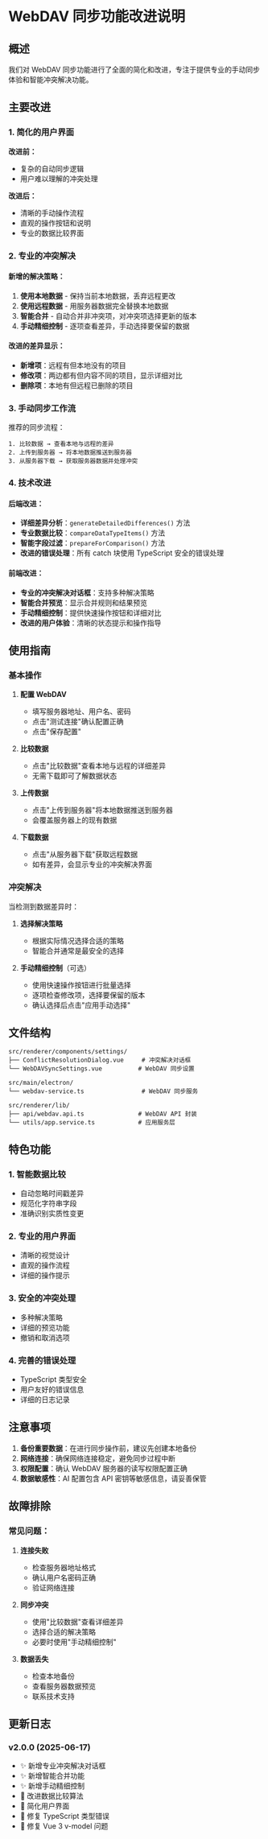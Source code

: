 # WebDAV 同步功能改进说明

## 概述

我们对 WebDAV 同步功能进行了全面的简化和改进，专注于提供专业的手动同步体验和智能冲突解决功能。

## 主要改进

### 1. 简化的用户界面

**改进前：**
- 复杂的自动同步逻辑
- 用户难以理解的冲突处理

**改进后：**
- 清晰的手动操作流程
- 直观的操作按钮和说明
- 专业的数据比较界面

### 2. 专业的冲突解决

#### 新增的解决策略：
1. **使用本地数据** - 保持当前本地数据，丢弃远程更改
2. **使用远程数据** - 用服务器数据完全替换本地数据
3. **智能合并** - 自动合并非冲突项，对冲突项选择更新的版本
4. **手动精细控制** - 逐项查看差异，手动选择要保留的数据

#### 改进的差异显示：
- **新增项**：远程有但本地没有的项目
- **修改项**：两边都有但内容不同的项目，显示详细对比
- **删除项**：本地有但远程已删除的项目

### 3. 手动同步工作流

推荐的同步流程：
```
1. 比较数据 → 查看本地与远程的差异
2. 上传到服务器 → 将本地数据推送到服务器
3. 从服务器下载 → 获取服务器数据并处理冲突
```

### 4. 技术改进

#### 后端改进：
- **详细差异分析**：`generateDetailedDifferences()` 方法
- **专业数据比较**：`compareDataTypeItems()` 方法  
- **智能字段过滤**：`prepareForComparison()` 方法
- **改进的错误处理**：所有 catch 块使用 TypeScript 安全的错误处理

#### 前端改进：
- **专业的冲突解决对话框**：支持多种解决策略
- **智能合并预览**：显示合并规则和结果预览
- **手动精细控制**：提供快速操作按钮和详细对比
- **改进的用户体验**：清晰的状态提示和操作指导

## 使用指南

### 基本操作

1. **配置 WebDAV**
   - 填写服务器地址、用户名、密码
   - 点击"测试连接"确认配置正确
   - 点击"保存配置"

2. **比较数据**
   - 点击"比较数据"查看本地与远程的详细差异
   - 无需下载即可了解数据状态

3. **上传数据**
   - 点击"上传到服务器"将本地数据推送到服务器
   - 会覆盖服务器上的现有数据

4. **下载数据**
   - 点击"从服务器下载"获取远程数据
   - 如有差异，会显示专业的冲突解决界面

### 冲突解决

当检测到数据差异时：

1. **选择解决策略**
   - 根据实际情况选择合适的策略
   - 智能合并通常是最安全的选择

2. **手动精细控制**（可选）
   - 使用快速操作按钮进行批量选择
   - 逐项检查修改项，选择要保留的版本
   - 确认选择后点击"应用手动选择"

## 文件结构

```
src/renderer/components/settings/
├── ConflictResolutionDialog.vue     # 冲突解决对话框
└── WebDAVSyncSettings.vue          # WebDAV 同步设置

src/main/electron/
└── webdav-service.ts                # WebDAV 同步服务

src/renderer/lib/
├── api/webdav.api.ts               # WebDAV API 封装
└── utils/app.service.ts            # 应用服务层
```

## 特色功能

### 1. 智能数据比较
- 自动忽略时间戳差异
- 规范化字符串字段
- 准确识别实质性变更

### 2. 专业的用户界面
- 清晰的视觉设计
- 直观的操作流程
- 详细的操作提示

### 3. 安全的冲突处理
- 多种解决策略
- 详细的预览功能
- 撤销和取消选项

### 4. 完善的错误处理
- TypeScript 类型安全
- 用户友好的错误信息
- 详细的日志记录

## 注意事项

1. **备份重要数据**：在进行同步操作前，建议先创建本地备份
2. **网络连接**：确保网络连接稳定，避免同步过程中断
3. **权限配置**：确认 WebDAV 服务器的读写权限配置正确
4. **数据敏感性**：AI 配置包含 API 密钥等敏感信息，请妥善保管

## 故障排除

### 常见问题：

1. **连接失败**
   - 检查服务器地址格式
   - 确认用户名密码正确
   - 验证网络连接

2. **同步冲突**
   - 使用"比较数据"查看详细差异
   - 选择合适的解决策略
   - 必要时使用"手动精细控制"

3. **数据丢失**
   - 检查本地备份
   - 查看服务器数据预览
   - 联系技术支持

## 更新日志

### v2.0.0 (2025-06-17)
- ✨ 新增专业冲突解决对话框
- ✨ 新增智能合并功能
- ✨ 新增手动精细控制
- 🔧 改进数据比较算法
- 🔧 简化用户界面
- 🐛 修复 TypeScript 类型错误
- 🐛 修复 Vue 3 v-model 问题
